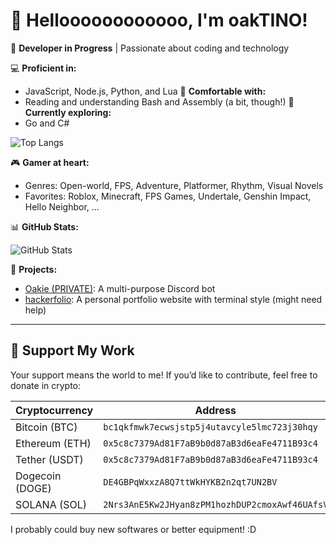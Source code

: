 # 👋 Helloooooooooooo, I'm oakTINO!

🎯 **Developer in Progress** | Passionate about coding and technology

💻 **Proficient in:**
- JavaScript, Node.js, Python, and Lua
📖 **Comfortable with:**
- Reading and understanding Bash and Assembly (a bit, though!)
🌱 **Currently exploring:**
- Go and C#



![Top Langs](https://github-readme-stats.vercel.app/api/top-langs/?username=oakTINOoff&layout=compact&theme=radical&langs_count=10)



🎮 **Gamer at heart:**
- Genres: Open-world, FPS, Adventure, Platformer, Rhythm, Visual Novels
- Favorites: Roblox, Minecraft, FPS Games, Undertale, Genshin Impact, Hello Neighbor, ...

📊 **GitHub Stats:**



![GitHub Stats](https://github-readme-stats.vercel.app/api?username=oakTINOoff&show_icons=true&theme=radical)

🚀 **Projects:**
- [Oakie (PRIVATE)]((https://discord.com/api/oauth2/authorize?client_id=1067529466999492628&permissions=8&integration_type=0&scope=bot+applications.commands)): A multi-purpose Discord bot
- [hackerfolio](https://oaktino.pro/oak): A personal portfolio website with terminal style (might need help)


---

## 💖 Support My Work

Your support means the world to me! If you’d like to contribute, feel free to donate in crypto:

| Cryptocurrency | Address                                           
|----------------|---------------------------------------------------|
| Bitcoin (BTC)  | `bc1qkfmwk7ecwsjstp5j4utavcyle5lmc723j30hqy`      |
| Ethereum (ETH) | `0x5c8c7379Ad81F7aB9b0d87aB3d6eaFe4711B93c4`      |
| Tether (USDT)  | `0x5c8c7379Ad81F7aB9b0d87aB3d6eaFe4711B93c4`      |
| Dogecoin (DOGE)| `DE4GBPqWxxzA8Q7ttWkHYKB2n2qt7UN2BV`              |
| SOLANA (SOL)   | `2Nrs3AnE5Kw2JHyan8zPM1hozhDUP2cmoxAwf46UAfsV`    |

I probably could buy new softwares or better equipment! :D

